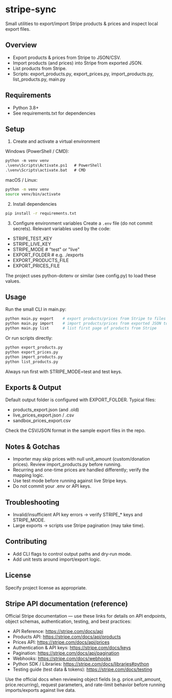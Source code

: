 # stripe-sync

Small utilities to export/import Stripe products & prices and inspect local export files.

## Overview
- Export products & prices from Stripe to JSON/CSV.
- Import products (and prices) into Stripe from exported JSON.
- List products from Stripe.
- Scripts: export_products.py, export_prices.py, import_products.py, list_products.py, main.py

## Requirements
- Python 3.8+
- See requirements.txt for dependencies

## Setup

1. Create and activate a virtual environment

Windows (PowerShell / CMD):
```ps
python -m venv venv
.\venv\Scripts\Activate.ps1   # PowerShell
.\venv\Scripts\activate.bat   # CMD
```

macOS / Linux:
```sh
python -m venv venv
source venv/bin/activate
```

2. Install dependencies
```sh
pip install -r requirements.txt
```

3. Configure environment variables
Create a `.env` file (do not commit secrets). Relevant variables used by the code:
- STRIPE_TEST_KEY
- STRIPE_LIVE_KEY
- STRIPE_MODE      # "test" or "live"
- EXPORT_FOLDER    # e.g. ./exports
- EXPORT_PRODUCTS_FILE
- EXPORT_PRICES_FILE

The project uses python-dotenv or similar (see config.py) to load these values.

## Usage

Run the small CLI in main.py:
```sh
python main.py export    # export products/prices from Stripe to files
python main.py import    # import products/prices from exported JSON to Stripe
python main.py list      # list first page of products from Stripe
```

Or run scripts directly:
```sh
python export_products.py
python export_prices.py
python import_products.py
python list_products.py
```

Always run first with STRIPE_MODE=test and test keys.

## Exports & Output
Default output folder is configured with EXPORT_FOLDER. Typical files:
- products_export.json (and .old)
- live_prices_export.json / .csv
- sandbox_prices_export.csv

Check the CSV/JSON format in the sample export files in the repo.

## Notes & Gotchas
- Importer may skip prices with null unit_amount (custom/donation prices). Review import_products.py before running.
- Recurring and one-time prices are handled differently; verify the mapping logic.
- Use test mode before running against live Stripe keys.
- Do not commit your .env or API keys.

## Troubleshooting
- Invalid/insufficient API key errors → verify STRIPE_* keys and STRIPE_MODE.
- Large exports → scripts use Stripe pagination (may take time).

## Contributing
- Add CLI flags to control output paths and dry-run mode.
- Add unit tests around import/export logic.

## License
Specify project license as appropriate.

## Stripe API documentation (reference)

Official Stripe documentation — use these links for details on API endpoints, object schemas, authentication, testing, and best practices:

- API Reference: https://stripe.com/docs/api
- Products API: https://stripe.com/docs/api/products
- Prices API: https://stripe.com/docs/api/prices
- Authentication & API keys: https://stripe.com/docs/keys
- Pagination: https://stripe.com/docs/api/pagination
- Webhooks: https://stripe.com/docs/webhooks
- Python SDK / Libraries: https://stripe.com/docs/libraries#python
- Testing guide (test data & tokens): https://stripe.com/docs/testing

Use the official docs when reviewing object fields (e.g. price.unit_amount, price.recurring), request parameters, and rate-limit behavior before running imports/exports against live data.


